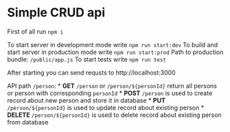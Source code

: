 # Simple CRUD api

First of all run `npm i`

To start server in development mode write `npm run start:dev`
To build and start server in production mode write `npm run start:prod`
Path to production bundle: `/public/app.js`
To start tests write `npm run test`

After starting you can send requsts to http://localhost:3000

API path `/person`:
    * **GET** `/person` or `/person/${personId}` return all persons or person with corresponding `personId`
    * **POST** `/person` is used to create record about new person and store it in database
    * **PUT** `/person/${personId}` is used to update record about existing person
    * **DELETE** `/person/${personId}` is used to delete record about existing person from database